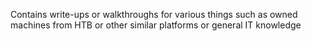 Contains write-ups or walkthroughs for various things such as owned machines from HTB or other similar platforms or general IT knowledge
